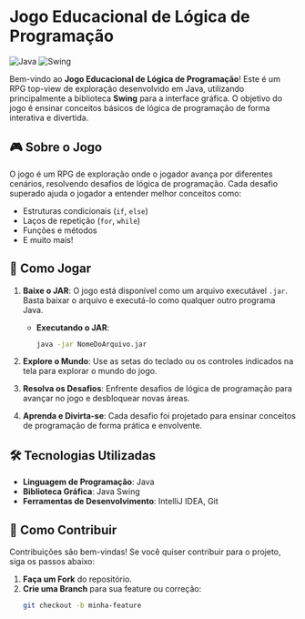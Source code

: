 # Jogo Educacional de Lógica de Programação

![Java](https://img.shields.io/badge/Java-ED8B00?style=for-the-badge&logo=openjdk&logoColor=white)
![Swing](https://img.shields.io/badge/Java_Swing-ED8B00?style=for-the-badge&logo=java&logoColor=white)

Bem-vindo ao **Jogo Educacional de Lógica de Programação**! Este é um RPG top-view de exploração desenvolvido em Java, utilizando principalmente a biblioteca **Swing** para a interface gráfica. O objetivo do jogo é ensinar conceitos básicos de lógica de programação de forma interativa e divertida.

## 🎮 Sobre o Jogo

O jogo é um RPG de exploração onde o jogador avança por diferentes cenários, resolvendo desafios de lógica de programação. Cada desafio superado ajuda o jogador a entender melhor conceitos como:

- Estruturas condicionais (`if`, `else`)
- Laços de repetição (`for`, `while`)
- Funções e métodos
- E muito mais!

## 🚀 Como Jogar

1. **Baixe o JAR**: O jogo está disponível como um arquivo executável `.jar`. Basta baixar o arquivo e executá-lo como qualquer outro programa Java.
   - **Executando o JAR**:
     ```bash
     java -jar NomeDoArquivo.jar
     ```

2. **Explore o Mundo**: Use as setas do teclado ou os controles indicados na tela para explorar o mundo do jogo.

3. **Resolva os Desafios**: Enfrente desafios de lógica de programação para avançar no jogo e desbloquear novas áreas.

4. **Aprenda e Divirta-se**: Cada desafio foi projetado para ensinar conceitos de programação de forma prática e envolvente.

## 🛠️ Tecnologias Utilizadas

- **Linguagem de Programação**: Java
- **Biblioteca Gráfica**: Java Swing
- **Ferramentas de Desenvolvimento**: IntelliJ IDEA, Git

## 🤝 Como Contribuir

Contribuições são bem-vindas! Se você quiser contribuir para o projeto, siga os passos abaixo:

1. **Faça um Fork** do repositório.
2. **Crie uma Branch** para sua feature ou correção:
   ```bash
   git checkout -b minha-feature
